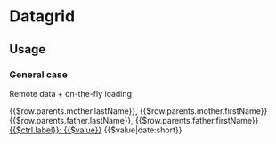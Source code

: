 # Datagrid

<component-status cx-design="complete" ux="prototype"></component-status>

## Usage

### General case

Remote data + on-the-fly loading

<oui-table
  rows-loader="$ctrl.loadPartialData($config)"
  row-loader="$ctrl.loadRow($row)"
  page-size="25">
  <column property="firstName" sortable="asc"></column>
  <column property="lastName" sortable></column>
  <column title="'Mère'" property="parents.mother.lastName" sortable>
    {{$row.parents.mother.lastName}}, {{$row.parents.mother.firstName}}
  </column>
  <column title="'Père'" property="parents.father.lastName" sortable>
    {{$row.parents.father.lastName}}, {{$row.parents.father.firstName}}
  </column>
  <column property="email" sortable>
    <a href="mailto:{{$value}}">{{$ctrl.label}}: {{$value}}</a>
  </column>
  <column property="phone"></column>
  <column property="birth" sortable>
    {{$value|date:short}}
  </column>
</oui-table>
